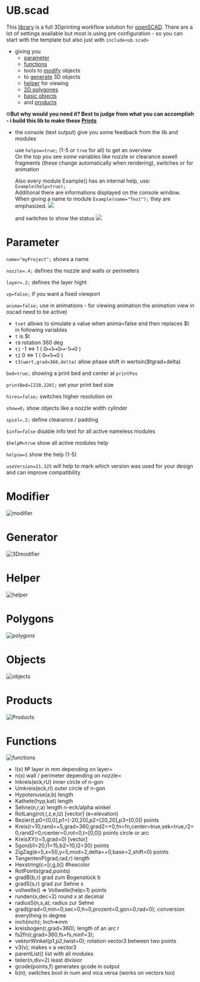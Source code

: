 # UB.scad
This [library](https://en.wikibooks.org/wiki/OpenSCAD_User_Manual/Libraries) is a full 3Dprinting workflow solution for [openSCAD](https://www.openscad.org).
There are a lot of settings available but most is using  pre configuration - so you can start with the template but also just with `include<ub.scad>`
- giving you
  * [parameter](#parameter)
  * [functions](#functions)
  *  tools to [modify](#modifier) objects
  *  to [generate](#generator) 3D objects
  *   [helper](#helper) for viewing
  *   [2D polygones](#polygones)
  *   [basic objects](#objects)
  *    and [products](#products)

🌐**But why would you need it? Best to judge from what you can accomplish - i build this lib to make these [Prints](https://www.prusaprinters.org/social/167780)**

- the console (text output) give you some feedback from the lib and modules

  use `helpsw=true;` (1-5 or `true` for all) to get an overview <br>
  On the top you see some variables like nozzle or clearance aswell fragments (these change automatically when rendering), switches or for animation
  
  Also every module Example() has an internal help, use: `Example(help=true);`<br>Additional there are informations displayed on the console window. When giving a name to module `Example(name="Test");` they are emphasized.
  ![](https://github.com/UBaer21/UB.scad/blob/main/DEMO-UBscad/consoleTXT.png)
  
  and switches to show the status
  ![](https://github.com/UBaer21/UB.scad/blob/main/DEMO-UBscad/consoleSchalter.png)
  
# Parameter
`name="myProject";` shows a name 

`nozzle=.4;`     defines the nozzle and walls or perimeters

`layer=.2;`      defines the layer hight

`vp=false;`      if you want a fixed viewport

`anima=false;`   use in animations - for viewing animation the animation view in oscad need to be active) 
* `tset` allows to simulate a value when anima=false and then replaces $t in following variables
* `t`    is $t 
* `t0`   rotation 360 deg
* `t1`   -1 ⇔ 1   ( 0↦1↦0↦-1↦0 )
* `t2`   0  ⇔ 1   ( 0↦1↦0 )
* `t3(wert,grad=360,delta)` allow phase shift in wert*sin($t*grad+delta)  

`bed=true;`      showing a print bed and center at `printPos`

`printBed=[220,220];`  set your print bed size

`hires=false;`   switches higher resolution on

`show=0;`        show objects like a nozzle width cylinder

`spiel=.2;`      define clearance / padding

`$info=false`    disable info text for all active nameless modules

`$helpM=true`    show all active modules help

`helpsw=1`       show the help (1-5)

`useVersion=21.325` will help to mark which version was used for your design and can improve compatibility


# Modifier

![modifier](https://github.com/UBaer21/UB.scad/blob/main/DEMO-UBscad/DEMOmodifier.png)

# Generator

![3Dmodifier](https://github.com/UBaer21/UB.scad/blob/main/DEMO-UBscad/DEMOgenerator.png)

# Helper

![helper](https://github.com/UBaer21/UB.scad/blob/main/DEMO-UBscad/DEMOhelper.png)

# Polygons

![polygons](https://github.com/UBaer21/UB.scad/blob/main/DEMO-UBscad/DEMOpolygons.png)

# Objects

![objects](https://github.com/UBaer21/UB.scad/blob/main/DEMO-UBscad/DEMOobjects.png)

# Products

![Products](https://github.com/UBaer21/UB.scad/blob/main/DEMO-UBscad/DEMOproducts.png)

# Functions

![functions](https://github.com/UBaer21/UB.scad/blob/main/DEMO-UBscad/DEMOfunctions.png)
* l(x) № layer in mm depending on layer=
* n(x) wall / perimeter depending on nozzle=
* Inkreis(eck,rU) inner circle of n-gon
* Umkreis(eck,rI) outer circle of n-gon
* Hypotenuse(a,b) length 
* Kathete(hyp,kat) length
* Sehne(n,r,a) length n-eck/alpha winkel 
* RotLang(rot,l,z,e,lz) [vector] (e=elevation)
* Bezier(t,p0=[0,0],p1=[-20,20],p2=[20,20],p3=[0,0]) points   
* Kreis(r=10,rand=+5,grad=360,grad2=+0,fn=fn,center=true,sek=true,r2=0,rand2=0,rcenter=0,rot=0,t=[0,0]) points circle or arc
* KreisXY(r=5,grad=0) [vector]
* 5gon(b1=20,l1=15,b2=10,l2=30) points 
* ZigZag(e=5,x=50,y=5,mod=2,delta=+0,base=2,shift=0) points 
* TangentenP(grad,rad,r) length 
* Hexstring(c=[r,g,b]) #hexcolor 
* RotPoints(grad,points) 
* gradB(b,r) grad zum Bogenstück b 
* gradS(s,r) grad zur Sehne s 
* vollwelle() ⇒ Vollwelle(help=1) points
* runden(x,dec=2) round x at decimal
* radiusS(n,s,a); radius zur Sehne 
* grad(grad=0,min=0,sec=0,h=0,prozent=0,gon=0,rad=0); conversion everything in degree  
* inch(inch); Inch⇒mm  
* kreisbogen(r,grad=360); length of an arc r
* fs2fn(r,grad=360,fs=fs,minf=3); 
* vektorWinkel(p1,p2,twist=0); rotation  vector3 between two points
* v3(v); makes v a vector3 
* parentList() list with all modules 
* teiler(n,div=2) least divisior 
* gcode(points,f) generates gcode in output
* b(n); switches bool in num and vica versa (works on vectors too)

